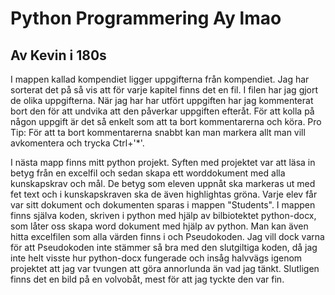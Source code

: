 # Python Programmering Ay lmao 
## Av Kevin i 180s

I mappen kallad kompendiet ligger uppgifterna från kompendiet. Jag har sorterat det på så vis att för varje kapitel finns det en fil.
I filen har jag gjort de olika uppgifterna. När jag har har utfört uppgiften har jag kommenterat bort den för att undvika att den påverkar
uppgiften efteråt. För att kolla på någon uppgift är det så enkelt som att ta bort kommentarerna och köra.
Pro Tip: För att ta bort kommentarerna snabbt kan man markera allt man vill avkomentera och trycka Ctrl+'*'.

I nästa mapp finns mitt python projekt. Syften med projektet var att läsa in betyg från en excelfil och sedan skapa ett worddokument med 
alla kunskapskrav och mål. De betyg som eleven uppnåt ska markeras ut med fet text och i kunskapskraven ska de även highlightas gröna. 
Varje elev får var sitt dokument och dokumenten sparas i mappen "Students". 
I mappen finns själva koden, skriven i python med hjälp av bilbiotektet python-docx, som låter oss skapa word dokument med hjälp av python. 
Man kan även hitta excelfilen som alla värden finns i och Pseudokoden. Jag vill dock varna 
för att Pseudokoden inte stämmer så bra med den slutgiltiga koden, då jag inte helt visste hur python-docx fungerade och insåg halvvägs 
igenom projektet att jag var tvungen att göra annorlunda än vad jag tänkt. 
Slutligen finns det en bild på en volvobåt, mest för att jag tyckte den var fin. 
